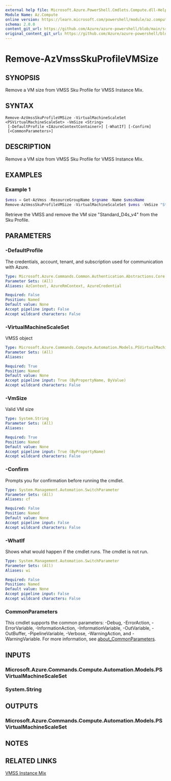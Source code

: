 ```yaml
---
external help file: Microsoft.Azure.PowerShell.Cmdlets.Compute.dll-Help.xml
Module Name: Az.Compute
online version: https://learn.microsoft.com/powershell/module/az.compute/Remove-AzVmssSkuProfileVMSize
schema: 2.0.0
content_git_url: https://github.com/Azure/azure-powershell/blob/main/src/Compute/Compute/help/Remove-AzVmssSkuProfileVMSize.md
original_content_git_url: https://github.com/Azure/azure-powershell/blob/main/src/Compute/Compute/help/Remove-AzVmssSkuProfileVMSize.md
---
```


# Remove-AzVmssSkuProfileVMSize

## SYNOPSIS

Remove a VM size from VMSS Sku Profile for VMSS Instance Mix.

## SYNTAX

```
Remove-AzVmssSkuProfileVMSize -VirtualMachineScaleSet <PSVirtualMachineScaleSet> -VmSize <String>
 [-DefaultProfile <IAzureContextContainer>] [-WhatIf] [-Confirm]
 [<CommonParameters>]
```

## DESCRIPTION
Remove a VM size from VMSS Sku Profile for VMSS Instance Mix.

## EXAMPLES

### Example 1
```powershell
$vmss = Get-AzVmss -ResourceGroupName $rgname -Name $vmssName
Remove-AzVmssSkuProfileVMSize -VirtualMachineScaleSet $vmss -VmSize "Standard_D4s_v4";
```

Retrieve the VMSS and remove the VM size "Standard_D4s_v4" from the Sku Profile.

## PARAMETERS

### -DefaultProfile
The credentials, account, tenant, and subscription used for communication with Azure.

```yaml
Type: Microsoft.Azure.Commands.Common.Authentication.Abstractions.Core.IAzureContextContainer
Parameter Sets: (All)
Aliases: AzContext, AzureRmContext, AzureCredential

Required: False
Position: Named
Default value: None
Accept pipeline input: False
Accept wildcard characters: False
```

### -VirtualMachineScaleSet
VMSS object

```yaml
Type: Microsoft.Azure.Commands.Compute.Automation.Models.PSVirtualMachineScaleSet
Parameter Sets: (All)
Aliases:

Required: True
Position: Named
Default value: None
Accept pipeline input: True (ByPropertyName, ByValue)
Accept wildcard characters: False
```

### -VmSize
Valid VM size

```yaml
Type: System.String
Parameter Sets: (All)
Aliases:

Required: True
Position: Named
Default value: None
Accept pipeline input: True (ByPropertyName)
Accept wildcard characters: False
```

### -Confirm
Prompts you for confirmation before running the cmdlet.

```yaml
Type: System.Management.Automation.SwitchParameter
Parameter Sets: (All)
Aliases: cf

Required: False
Position: Named
Default value: None
Accept pipeline input: False
Accept wildcard characters: False
```

### -WhatIf
Shows what would happen if the cmdlet runs.
The cmdlet is not run.

```yaml
Type: System.Management.Automation.SwitchParameter
Parameter Sets: (All)
Aliases: wi

Required: False
Position: Named
Default value: None
Accept pipeline input: False
Accept wildcard characters: False
```

### CommonParameters
This cmdlet supports the common parameters: -Debug, -ErrorAction, -ErrorVariable, -InformationAction, -InformationVariable, -OutVariable, -OutBuffer, -PipelineVariable, -Verbose, -WarningAction, and -WarningVariable. For more information, see [about_CommonParameters](http://go.microsoft.com/fwlink/?LinkID=113216).

## INPUTS

### Microsoft.Azure.Commands.Compute.Automation.Models.PSVirtualMachineScaleSet

### System.String

## OUTPUTS

### Microsoft.Azure.Commands.Compute.Automation.Models.PSVirtualMachineScaleSet

## NOTES

## RELATED LINKS

[VMSS Instance Mix](https://learn.microsoft.com/en-us/azure/virtual-machine-scale-sets/instance-mix-overview)
